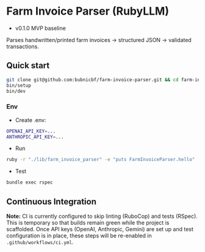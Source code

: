 # Farm Invoice Parser (RubyLLM)

- v0.1.0 MVP baseline

Parses handwritten/printed farm invoices → structured JSON → validated transactions.

## Quick start
```bash
git clone git@github.com:bubnicbf/farm-invoice-parser.git && cd farm-invoice-parser
bin/setup
bin/dev
```

### Env

- Create .env:
```bash
OPENAI_API_KEY=...
ANTHROPIC_API_KEY=...
```

- Run
```bash
ruby -r "./lib/farm_invoice_parser" -e "puts FarmInvoiceParser.hello"
```

- Test
```bash
bundle exec rspec
```

## Continuous Integration

**Note:** CI is currently configured to skip linting (RuboCop) and tests (RSpec). This is temporary so that builds remain green while the project is scaffolded. Once API keys (OpenAI, Anthropic, Gemini) are set up and test configuration is in place, these steps will be re-enabled in `.github/workflows/ci.yml`.